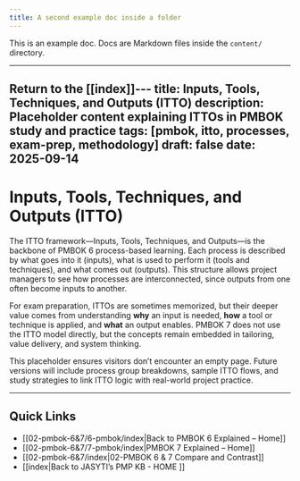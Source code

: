 ```yaml
---
title: A second example doc inside a folder
---
```

This is an example doc. Docs are Markdown files inside the `content/` directory.

---

Return to the [[index]]---
title: Inputs, Tools, Techniques, and Outputs (ITTO)
description: Placeholder content explaining ITTOs in PMBOK study and practice
tags: [pmbok, itto, processes, exam-prep, methodology]
draft: false
date: 2025-09-14
---

# Inputs, Tools, Techniques, and Outputs (ITTO)

The ITTO framework—Inputs, Tools, Techniques, and Outputs—is the backbone of PMBOK 6 process-based learning. Each process is described by what goes into it (inputs), what is used to perform it (tools and techniques), and what comes out (outputs). This structure allows project managers to see how processes are interconnected, since outputs from one often become inputs to another.  

For exam preparation, ITTOs are sometimes memorized, but their deeper value comes from understanding **why** an input is needed, **how** a tool or technique is applied, and **what** an output enables. PMBOK 7 does not use the ITTO model directly, but the concepts remain embedded in tailoring, value delivery, and system thinking.  

This placeholder ensures visitors don’t encounter an empty page. Future versions will include process group breakdowns, sample ITTO flows, and study strategies to link ITTO logic with real-world project practice.

---
## Quick Links
- [[02-pmbok-6&7/6-pmbok/index|Back to PMBOK 6 Explained – Home]]
- [[02-pmbok-6&7/7-pmbok/index|PMBOK 7 Explained – Home]]
- [[02-pmbok-6&7/index|02-PMBOK 6 & 7 Compare and Contrast]]
- [[index|Back to JASYTI’s PMP KB - HOME ]]